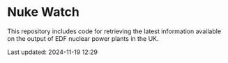 # Nuke Watch

This repository includes code for retrieving the latest information available on the output of EDF nuclear power plants in the UK.

Last updated: 2024-11-19 12:29